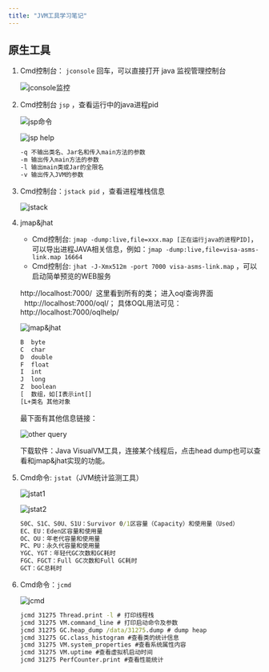 ```yaml
---
title: "JVM工具学习笔记"
---
```


## 原生工具

1. Cmd控制台： ```jconsole``` 回车，可以直接打开 java 监视管理控制台

	![jconsole监控](https://cdn.jsdelivr.net/gh/petterobam/picture-bucket@main/blog/learner/jvm-debug/1.png)

2. Cmd控制台 ```jsp``` ，查看运行中的java进程pid

	![jsp命令](https://cdn.jsdelivr.net/gh/petterobam/picture-bucket@main/blog/learner/jvm-debug/2.png)

	![jsp help](https://cdn.jsdelivr.net/gh/petterobam/picture-bucket@main/blog/learner/jvm-debug/3.png)

	```cmd 
	-q 不输出类名、Jar名和传入main方法的参数
	-m 输出传入main方法的参数
	-l 输出main类或Jar的全限名
	-v 输出传入JVM的参数
	```

3. Cmd控制台：```jstack pid``` ，查看进程堆栈信息

	![jstack](https://cdn.jsdelivr.net/gh/petterobam/picture-bucket@main/blog/learner/jvm-debug/4.png)

4. jmap&jhat

	- Cmd控制台: `jmap -dump:live,file=xxx.map [正在运行java的进程PID]`，可以导出进程JAVA相关信息，例如：`jmap -dump:live,file=visa-asms-link.map 16664`
	- Cmd控制台: `jhat -J-Xmx512m -port 7000 visa-asms-link.map` ，可以启动简单预览的WEB服务

	http://localhost:7000/  这里看到所有的类；
	进入oql查询界面   http://localhost:7000/oql/；
	具体OQL用法可见：http://localhost:7000/oqlhelp/

	![jmap&jhat](https://cdn.jsdelivr.net/gh/petterobam/picture-bucket@main/blog/learner/jvm-debug/5.png)

	```cmd 
	B  byte
	C  char
	D  double
	F  float
	I  int
	J  long
	Z  boolean
	[  数组，如[I表示int[]
	[L+类名 其他对象
	```

	最下面有其他信息链接：

	![other query](https://cdn.jsdelivr.net/gh/petterobam/picture-bucket@main/blog/learner/jvm-debug/6.png)

	下载软件：Java VisualVM工具，连接某个线程后，点击head dump也可以查看和jmap&jhat实现的功能。

5. Cmd命令: ```jstat```（JVM统计监测工具）

	![jstat1](https://cdn.jsdelivr.net/gh/petterobam/picture-bucket@main/blog/learner/jvm-debug/7.png)

	![jstat2](https://cdn.jsdelivr.net/gh/petterobam/picture-bucket@main/blog/learner/jvm-debug/8.png)

	```cmd 
	S0C、S1C、S0U、S1U：Survivor 0/1区容量（Capacity）和使用量（Used）
	EC、EU：Eden区容量和使用量
	OC、OU：年老代容量和使用量
	PC、PU：永久代容量和使用量
	YGC、YGT：年轻代GC次数和GC耗时
	FGC、FGCT：Full GC次数和Full GC耗时
	GCT：GC总耗时
	```

6. Cmd命令：```jcmd```

	![jcmd](https://cdn.jsdelivr.net/gh/petterobam/picture-bucket@main/blog/learner/jvm-debug/9.png)

	```cmd 
	jcmd 31275 Thread.print -l # 打印线程栈
	jcmd 31275 VM.command_line # 打印启动命令及参数
	jcmd 31275 GC.heap_dump /data/31275.dump # dump heap
	jcmd 31275 GC.class_histogram #查看类的统计信息
	jcmd 31275 VM.system_properties #查看系统属性内容
	jcmd 31275 VM.uptime #查看虚拟机启动时间
	jcmd 31275 PerfCounter.print #查看性能统计
	```
